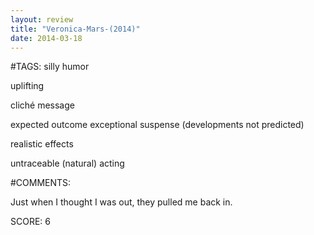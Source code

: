 ```yaml
---
layout: review
title: "Veronica-Mars-(2014)"
date: 2014-03-18
---
```


#TAGS:
silly humor

uplifting

cliché message

expected outcome
exceptional suspense (developments not predicted)

realistic effects

untraceable (natural) acting

#COMMENTS:

Just when I thought I was out, they pulled me back in.





SCORE:
6
